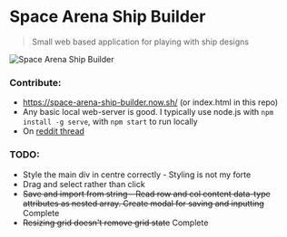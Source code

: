 # Space Arena Ship Builder
> Small web based application for playing with ship designs

![Space Arena Ship Builder](https://image.ibb.co/k6jt4f/Screen-Shot-2018-11-16-at-21-55-31.png)

### Contribute:
- https://space-arena-ship-builder.now.sh/ (or index.html in this repo)
- Any basic local web-server is good. I typically use node.js with `npm install -g serve`, with `npm start` to run locally
- On [reddit thread](https://www.reddit.com/r/SpaceArena/comments/9xques/online_ship_builder_app/)

### TODO:
- Style the main div in centre correctly - Styling is not my forte
- Drag and select rather than click
- ~~Save and import from string - Read row and col content data-type attributes as nested array. Create modal for saving and inputting~~ Complete
- ~~Resizing grid doesn't remove grid state~~ Complete
